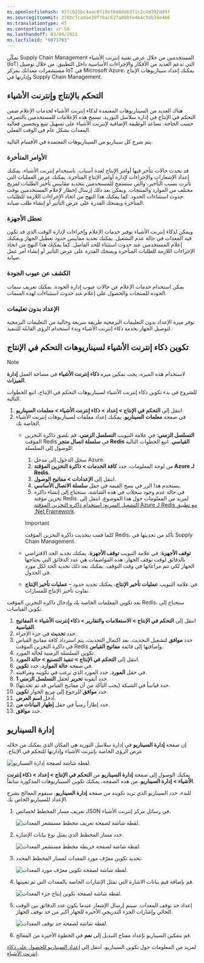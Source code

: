 ```yaml
---
ms.openlocfilehash: 927c025bc4aac0f18ef8d8dd6371c2c4d392dd9f
ms.sourcegitcommit: 376bcfca0ae39f70ac627a080fe4b4c3db34e466
ms.translationtype: HT
ms.contentlocale: ar-SA
ms.lasthandoff: 03/04/2021
ms.locfileid: "6073763"
---
```

تمكّن Supply Chain Management المستخدمين من خلال عرض تقنية إنترنت الأشياء (IoT) التي تدعم العديد من الأفكار والإجراءات الأساسية داخل التطبيق. من خلال توصيل مستشعرات معداتك بمركز IoT في Microsoft Azure، يمكنك إعداد سيناريوهات الإنتاج وإدارتها في Supply Chain Management.

## <a name="production-control-and-iot"></a>التحكم بالإنتاج وإنترنت الأشياء

هناك العديد من السيناريوهات المعتمدة لذكاء إنترنت الأشياء لخدمات الإعلام ضمن التحكم في الإنتاج في إدارة سلاسل التوريد. تسمح هذه الإعلامات للمستخدمين بالتصرف حسب الحاجة. تساعد الوظيفة الإضافية لإنترنت الأشياء على تسهيل تتبع وتحسين فعالية المعدات بشكل عام في الوقت الفعلي. 

يتم شرح كل سيناريو من السيناريوهات المعتمدة في الأقسام التالية. 

### <a name="delayed-orders"></a>الأوامر المتأخرة 

قد تحدث حالات تتأخر فيها أوامر الإنتاج لعدة أسباب. باستخدام إنترنت الأشياء، يمكنك إعداد الإشعارات والإجراءات لإدارة أوامر الإنتاج المتأخرة. يمكنك عرض العمليات التي تأثرت بسبب التأخير، والتي ستسمح للمستخدمين بتحديد مقاييس تأخير الطلبات لمزيج مختلف من الموارد والمنتجات. ويمكن بعد ذلك إرسال إخطار لإعلام المستخدمين بوقت حدوث استثناءات الحدود. كما يمكنك هذا النهج من اتخاذ الإجراءات اللازمة للطلبات المتأخرة ويمنحك القدرة على عرض التأثير أو إنشاء طلب صيانة. 

### <a name="equipment-down"></a>تعطل الأجهزة 
ويمكن لذكاء إنترنت الأشياء توفير خدمات الإعلام وإجراءات لإدارة الوقت الذي قد تكون فيه المعدات في حالة عدم التشغيل. يمكنك تحديد مقاييس حدود تعطيل الجهاز ويمكنك إعلام المستخدمين عند حدوث استثناء للحد الفاصل. كما يمكنك هذا النهج من اتخاذ الإجراءات اللازمة للطلبات المتأخرة ويمنحك القدرة على عرض التأثير أو إنشاء أمر عمل صيانة. 

### <a name="quality-anomaly"></a>الكشف عن عيوب الجودة
يمكن استخدام خدمات الإعلام عن حالات عيوب إدارة الجودة. يمكنك تعريف سمات الجودة للمنتجات والحصول على إعلام عند حدوث استثناءات لهذه السمات. 

### <a name="no-code-onboarding"></a>الإعداد بدون تعليمات 
توفر ميزة الإعداد بدون التعليمات البرمجية طريقة سريعة وخالية من التعليمات البرمجية لتوصيل الجهاز بخدمة ذكاء إنترنت الأشياء وبدء استخدام الرؤى القابلة للتنفيذ. 


## <a name="configure-iot-intelligence-for-production-control-scenarios"></a>تكوين ذكاء إنترنت الأشياء لسيناريوهات التحكم في الإنتاج

> [!NOTE]
> لاستخدام هذه الميزة، يجب تمكين ميزة **ذكاء إنترنت الأشياء** في مساحة العمل **إدارة الميزات**. 

للشروع في بدء تكوين ذكاء إنترنت الأشياء لسيناريوهات التحكم في الإنتاج، اتبع الخطوات التالية.

1.  انتقل إلى **التحكم في الإنتاج > إعداد > ذكاء إنترنت الأشياء > معلمات السيناريو**.
2.  في صفحة **معلمات السيناريو**، يمكنك إعداد معلمات لسيناريوهات إنترنت الأشياء الخاصة بك.
    - **التسلسل الزمني**: في علامة التبويب **التسلسل الزمني**، قم بلصق ذاكرة التخزين المؤقت Redis في **سلسلة اتصال متجر Redis القياسي**. اتبع الخطوات التالية للوصول إلى السلسلة:
        1.  سجل الدخول إلى مدخل Azure.
        2.  من لوحة المعلومات، حدد **كافة الخدمات > ذاكرة التخزين المؤقتة Azure لـ Redis**. 
        3.  انتقل إلى **الإعدادات > مفاتيح الوصول**. 
        4.  يستخدم هذا الزر في نسخ القيمة في حقل **سلسلة الاتصال الأساسي**. 
        5.  في حالة عدم وجود سجلات في هذه الشاشة، ستحتاج إلى إنشاء ذاكرة تخزين مؤقتة Redis. لمزيد من المعلومات حول هذا الموضوع، انتقل إلى [التشغيل السريع: استخدام ذاكرة التخزين المؤقتة Azure لـ Redis مع تطبيق .Net Framework](https://docs.microsoft.com/azure/azure-cache-for-redis/cache-dotnet-how-to-use-azure-redis-cache/?azure-portal=true).
        > [!IMPORTANT]
        > كلما قمت بتحديث ذاكرة التخزين المؤقت Redis، تأكد من تحديثها في Supply Chain Management.

    - **توقف الأجهزة**: في علامة التبويب **توقف الأجهزة**، يمكنك تحديد الحد الافتراضي بالدقائق لوقت توقف الجهاز. هذه المواصفات هي عدد الدقائق التي يحتاجها الجهاز لكي تتم مراعاتها في وقت التوقف. يمكنك بعد ذلك تحديد الحد لكل مورد في الجدول.
    - **عمليات تأخير الإنتاج**‎ – في علامة التبويب **عمليات تأخير الإنتاج**، يمكنك تحديد حدود تفاوت تأخير الإنتاج للمسارات. 


بعد تكوين المعلمات الخاصة بك وإدخال ذاكرة التخزين المؤقت Redis، ستحتاج إلى تكوين القياسات.

1.  انتقل إلى **التحكم في الإنتاج > الاستعلامات والتقارير > ذكاء إنترنت الأشياء > المفاتيح القياسية**. 
5.  حدد **تحديث** في جزء الإجراء. 
6.  حدد **موافق** لتشغيل التحديث. بعد اكتمال التحديث، يتم استرداد كافة مفاتيح القياس في ذاكرة التخزين المؤقت Redis وإضافتها إلى قائمة **مفاتيح القياس**. 
7.  تكوين السلسلة الزمنية لحالة المورد. 
8.  انتقل إلى **التحكم في الإنتاج > تنفيذ التصنيع > حالة المورد**. 
9.  في صفحة **حالة الموارد**، حدد **تكوين**. 
10. في حقل **المورد**، حدد المورد الذي ترغب في تكوينه ومراقبته. 
11. حدد أيقونة **تحرير** لحقل **التسلسل الزمني 1**.
12. حدد قياساً في الشبكة (يجب التأكد من أن مفاتيح القياس قد تم تحديثها).
13. حدد **موافق** للرجوع إلى مربع الحوار **تكوين**. 
14. أدخل **اسم العرض**. 
15. حدد إطاراً زمنياً في حقل **إظهار البيانات من**. 
16. حدد **موافق**. 


## <a name="scenario-management"></a>إدارة السيناريو
إن صفحة **‏‫إدارة السيناريو** في إدارة سلاسل التوريد هي المكان الذي يمكنك من خلاله عرض الرؤى الخاصة بإنترنت الأشياء وإدارتها للتحكم في الإنتاج. 

![لقطة شاشة لصفحة إدارة السيناريو.](../media/scenario-management-ss.png)
 
يمكنك الوصول إلى صفحة **إدارة السيناريو** من **التحكم في الإنتاج > إعداد > ذكاء إنترنت الأشياء > إدارة السيناريو**. من هذه الصفحة، يمكنك تكوين السيناريوهات المذكورة سابقاً. 

للبدء، حدد السيناريو الذي تريد تكوينه من صفحة **إدارة السيناريو**. سيقوم المعالج بشرح الإعداد للسيناريو الخاص بك.

1.  تعريف مسار المخطط لخصائص JSON في رسائل مركز إنترنت الأشياء.

    ![لقطة شاشة لصفحة تعريف مخطط مستشعر المعدات.](../media/setup-wizard-1.png)
 
2.  حدد مسار المخطط الذي يمثل نوع بيانات الإشارة.

    ![لقطة شاشة لصفحة خريطة مخطط مستشعر المعدات.](../media/setup-wizard-2-ss.png)
 

3.  تحديد تكوين معرّف مورد المعدات لمسار المخطط المحدد. 

    ![لقطة شاشة لصفحة تكوين معرّف مورد المعدات.](../media/setup-wizard-3-ss.png)
 
4.  قم بإضافة قيم بيانات الاشارة التي تمثل الإشارات الخاصة بالمعدات التي تم تعيينها. 

    ![لقطة شاشة لصفحة تكوين إنتاج جزء المعدات.](../media/setup-wizard-4-ss.png)
 
 
5.  إعداد حد توقف المعدات. سيتم إرسال الإشعار عندما يكون عدد الدقائق بين الوقت الحالي وإشارات الجزء التدريجي الأخيرة للجهاز أكبر من حد توقف الجهاز.

    ![لقطة شاشة لصفحة حد توقف المعدات.](../media/setup-wizard-5-ss.png)

 
6.  قم بتمكين السيناريو بإعداد مفتاح التبديل إلى **نعم** في الخطوة الأخيرة من المعالج. 

 

لمزيد من المعلومات حول تكوين السيناريو، انتقل إلى [إعداد السيناريو للحصول على ذكاء إنترنت الأشياء](https://docs.microsoft.com/dynamics365/supply-chain/iot/iot-scenario-setup/?azure-portal=true).
